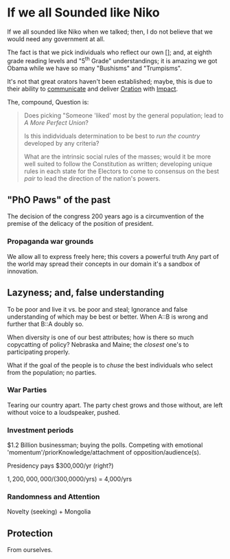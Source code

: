 # If we all Sounded like Niko

If we all sounded like Niko when we talked;
then, I do not believe that we would need any <!--'centralized' opposed to self governing 'nodes'-->government at all.

<!-- what is lost in the transcription-->

The fact is that we pick individuals who reflect our own [];
and, at eighth grade reading levels and "5<sup>th</sup> Grade" understandings;
it is amazing we got Obama <!--the ...-->while we have so many "Bushisms" and "Trumpisms".

It's not that great orators haven't been established; maybe, this is due to their ability to [communicate](__ "Reagan, the Great Communicator") and deliver [Oration](__ "Eisenhower - Farewell") with [Impact](__ "Orwell Comes to America").

The, compound, Question is:
> Does picking "Someone 'liked' most by the general population; lead to *A More Perfect Union*?
>
> Is this indidviduals determination to be best to *run the country* developed by any criteria?
>
> What are the intrinsic social rules of the masses;
> would it be more well suited to follow the Constitution as written;
> developing unique rules in each state for the Electors to
> come to consensus on the best *pair* to
> lead the direction of the nation's powers.

## "PhO Paws" of the past

The decision of the congress 200 years ago is a circumvention of the premise of the delicacy of the position of president.
<!--
## War Grounds

### Propaganda
-->
### Propaganda war grounds

We allow all to express freely here; this covers a powerful truth
Any part of the world may spread their concepts in our domain
it's<!--the USA--> a sandbox of innovation<!--(in-vocation)-->.

## Lazyness; and, false understanding

To be poor and live it vs. be poor and steal; Ignorance and false understanding of which may be best or better.
When A::B is wrong and further that B::A doubly so.

When diversity is one of our best attributes; how is there so much copycatting of policy?
Nebraska and Maine; the *closest* one's to participating properly.

What if the goal of the people is to *chuse* the best individuals who select from the population; no parties.

### War Parties

Tearing our country apart.
The party chest grows and
those without,
are left without voice
to a loudspeaker, pushed.

### Investment periods

$1.2 Billion businessman; buying the polls.
Competing with emotional 'momentum'/priorKnowledge/attachment of opposition/audience(s).

Presidency pays $300,000/yr (right?)

$1,200,000,000 / ($300,0000/yrs) = 4,000/yrs

### Randomness and Attention

Novelty (seeking) + Mongolia

## Protection

From ourselves.

